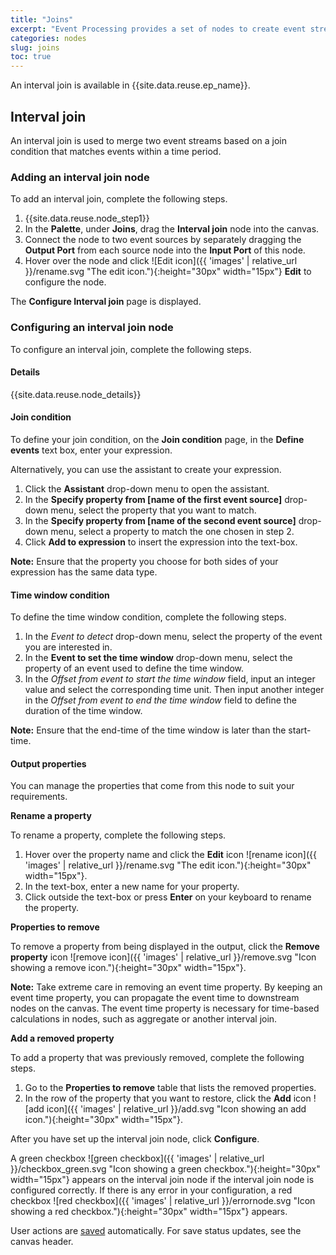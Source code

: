 ```yaml
---
title: "Joins"
excerpt: "Event Processing provides a set of nodes to create event stream processing flows"
categories: nodes
slug: joins
toc: true
---
```


An interval join is available in {{site.data.reuse.ep_name}}.

## Interval join

An interval join is used to merge two event streams based on a join condition that matches events within a time period.

### Adding an interval join node

To add an interval join, complete the following steps.

1. {{site.data.reuse.node_step1}}
2. In the **Palette**, under **Joins**, drag the **Interval join** node into the canvas.
3. Connect the node to two event sources by separately dragging the **Output Port** from each source node into the **Input Port** of this node.
4. Hover over the node and click ![Edit icon]({{ 'images' | relative_url }}/rename.svg "The edit icon."){:height="30px" width="15px"} **Edit** to configure the node.

The **Configure Interval join** page is displayed.


### Configuring an interval join node

To configure an interval join, complete the following steps.
#### Details
{{site.data.reuse.node_details}}

#### Join condition

To define your join condition, on the **Join condition** page, in the **Define events** text box, enter your expression.

Alternatively, you can use the assistant to create your expression.

1. Click the **Assistant** drop-down menu to open the assistant.
2. In the **Specify property from [name of the first event source]** drop-down menu, select the property that you want to match.
3. In the **Specify property from [name of the second event source]** drop-down menu, select a property to match the one chosen in step 2.
4. Click **Add to expression** to insert the expression into the text-box.

**Note:** Ensure that the property you choose for both sides of your expression has the same data type. 

#### Time window condition

To define the time window condition, complete the following steps.

1. In the *Event to detect* drop-down menu, select the property of the event you are interested in.
2. In the **Event to set the time window** drop-down menu, select the property of an event used to define the time window.
3. In the *Offset from event to start the time window* field, input an integer value and select the corresponding time unit. Then input another integer in the *Offset from event to end the time window* field to define the duration of the time window.

**Note:** Ensure that the end-time of the time window is later than the start-time.

#### Output properties

You can manage the properties that come from this node to suit your requirements.

**Rename a property**

To rename a property, complete the following steps.

1. Hover over the property name and click the **Edit** icon ![rename icon]({{ 'images' | relative_url }}/rename.svg "The edit icon."){:height="30px" width="15px"}.
2. In the text-box, enter a new name for your property.
3. Click outside the text-box or press **Enter** on your keyboard to rename the property.

**Properties to remove**

To remove a property from being displayed in the output, click the **Remove property** icon ![remove icon]({{ 'images' | relative_url }}/remove.svg "Icon showing a remove icon."){:height="30px" width="15px"}.

**Note:** Take extreme care in removing an event time property. By keeping an event time property, you can propagate the event time to downstream nodes on the canvas. The event time property is necessary for time-based calculations in nodes, such as aggregate or another interval join.

**Add a removed property**

To add a property that was previously removed, complete the following steps.

1. Go to the **Properties to remove** table that lists the removed properties.
2. In the row of the property that you want to restore, click the **Add** icon ![add icon]({{ 'images' | relative_url }}/add.svg "Icon showing an add icon."){:height="30px" width="15px"}.

After you have set up the interval join node, click **Configure**.

A green checkbox ![green checkbox]({{ 'images' | relative_url }}/checkbox_green.svg "Icon showing a green checkbox."){:height="30px" width="15px"} appears on the interval join node if the interval join node is configured correctly. If there is any error in your configuration, a red checkbox ![red checkbox]({{ 'images' | relative_url }}/errornode.svg "Icon showing a red checkbox."){:height="30px" width="15px"} appears.

User actions are [saved](../../getting-started/canvas/#save) automatically. For save status updates, see the canvas header.


